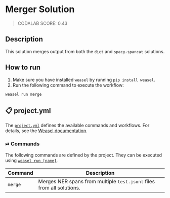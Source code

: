 # Merger Solution

> CODALAB SCORE: 0.43

## Description

This solution merges output from both the `dict` and `spacy-spancat` solutions.

## How to run

1. Make sure you have installed `weasel` by running `pip install weasel`.
2. Run the following command to execute the workflow:

```bash
weasel run merge
```

## 📋 project.yml

The [`project.yml`](project.yml) defines the available commands and workflows. For details, see the
[Weasel documentation](https://github.com/explosion/weasel).

### ⏯ Commands

The following commands are defined by the project. They
can be executed using [`weasel run [name]`](https://github.com/explosion/weasel/tree/main/docs/cli.md#rocket-run).

| Command | Description |
| --- | --- |
| `merge` | Merges NER spans from multiple `test.jsonl` files from all solutions. |
